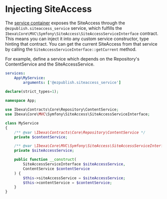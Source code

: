 # Injecting SiteAccess

The [service container](../../api/service_container.md) exposes the SiteAccess through the `@ezpublish.siteaccess_service` service, which fulfills the `Ibexa\Core\MVC\Symfony\SiteAccess\SiteAccessServiceInterface` contract.
This means you can inject it into any custom service constructor, type hinting that contract.
You can get the current SiteAccess from that service by calling the `SiteAccessServiceInterface::getCurrent` method.
	
For example, define a service which depends on the Repository's ContentService and the SiteAccessService.

``` yaml
services:
    App\MyService:
        arguments: ['@ezpublish.siteaccess_service']
```

``` php
declare(strict_types=1);
	
namespace App;

use Ibexa\Contracts\Core\Repository\ContentService;
use Ibexa\Core\MVC\Symfony\SiteAccess\SiteAccessServiceInterface;

class MyService
{
    /** @var \Ibexa\Contracts\Core\Repository\ContentService */
    private $contentService;

    /** @var \Ibexa\Core\MVC\Symfony\SiteAccess\SiteAccessServiceInterface */
    private $siteAccessService;

    public function __construct(
        SiteAccessServiceInterface $siteAccessService,
        ContentService $contentService
    ) {
        $this->siteAccessService = $siteAccessService;
        $this->contentService = $contentService;
    }
}
```
